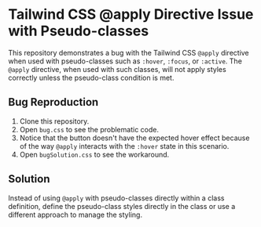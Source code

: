 # Tailwind CSS @apply Directive Issue with Pseudo-classes

This repository demonstrates a bug with the Tailwind CSS `@apply` directive when used with pseudo-classes such as `:hover`, `:focus`, or `:active`.  The `@apply` directive, when used with such classes, will not apply styles correctly unless the pseudo-class condition is met.

## Bug Reproduction

1. Clone this repository.
2. Open `bug.css` to see the problematic code.
3. Notice that the button doesn't have the expected hover effect because of the way `@apply` interacts with the `:hover` state in this scenario.
4. Open `bugSolution.css` to see the workaround.

## Solution

Instead of using `@apply` with pseudo-classes directly within a class definition, define the pseudo-class styles directly in the class or use a different approach to manage the styling.